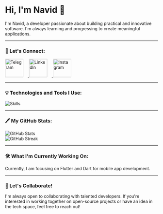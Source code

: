 # Hi, I'm Navid 👋

I'm Navid, a developer passionate about building practical and innovative software. I'm always learning and progressing to create meaningful applications.

---

### 💬 **Let's Connect**:

<p align="left">
  <a href="https://t.me/Na7iDd" target="_blank">
    <img src="https://img.icons8.com/color/80/000000/telegram-app.png" alt="Telegram" width="60" height="60" style="margin-right:15px;"/>
  </a>
  <a href="https://linkedin.com/in/navidafzali" target="_blank">
    <img src="https://img.icons8.com/color/80/000000/linkedin.png" alt="LinkedIn" width="60" height="60" style="margin-right:15px;"/>
  </a>
  <a href="https://instagram.com/na7id_afzali" target="_blank">
    <img src="https://img.icons8.com/fluency/80/000000/instagram-new.png" alt="Instagram" width="60" height="60"/>
  </a>
</p>

---

### 💡 Technologies and Tools I Use:

<p align="left">
  <img src="https://skillicons.dev/icons?i=dart,flutter,python,git,github" alt="Skills">
</p>

---

### 🖊 My GitHub Stats:

<p align="left">
  <img src="https://github-readme-stats.vercel.app/api?username=7Na7iD7&show_icons=true&theme=radical&hide_title=true&count_private=true" alt="GitHub Stats">
  <br>
  <img src="https://github-readme-streak-stats.herokuapp.com/?user=7Na7iD7&theme=radical&hide_border=true&date_format=M%20j%5B%2C%20Y%5D" alt="GitHub Streak">
</p>

---

### 🛠️ What I'm Currently Working On:

Currently, I am focusing on Flutter and Dart for mobile app development.

---

### 🚀 Let's Collaborate!

I'm always open to collaborating with talented developers. If you're interested in working together on open-source projects or have an idea in the tech space, feel free to reach out!
